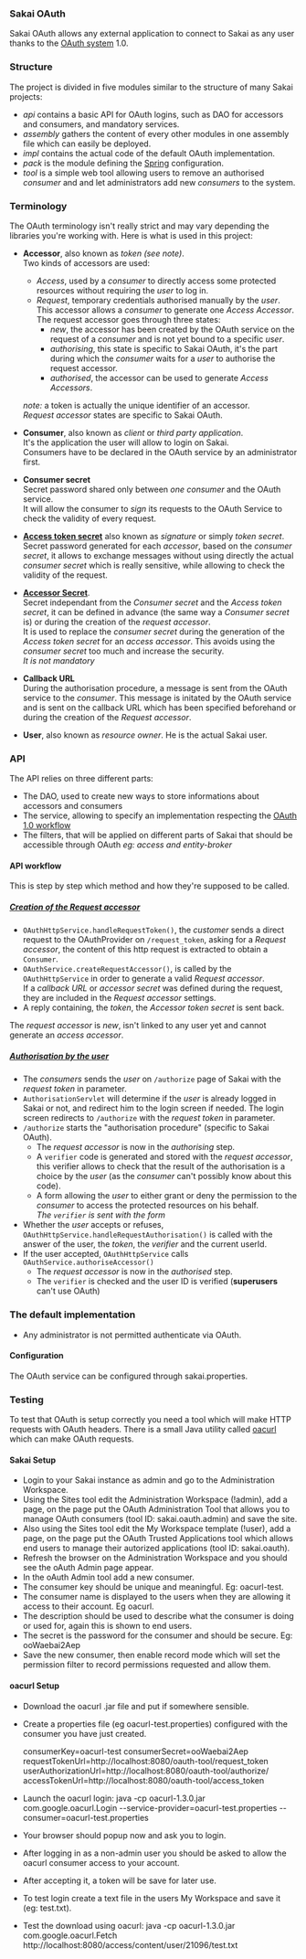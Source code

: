 ### Sakai OAuth

Sakai OAuth allows any external application to connect to Sakai as any user
thanks to the [OAuth system](http://oauth.net/) 1.0.

### Structure

The project is divided in five modules similar to the structure of many Sakai
projects:

- *api* contains a basic API for OAuth logins, such as DAO for accessors and
consumers, and mandatory services.
- *assembly* gathers the content of every other modules in one assembly file
which can easily be deployed.
- *impl* contains the actual code of the default OAuth implementation.
- *pack* is the module defining the [Spring](http://www.springsource.org/)
configuration.
- *tool* is a simple web tool allowing users to remove an authorised *consumer*
and and let administrators add new *consumers* to the system.

### Terminology

The OAuth terminology isn't really strict and may vary depending the libraries
you're working with. Here is what is used in this project:

- **Accessor**, also known as *token (see note)*.  
    Two kinds of accessors are used:
    - *Access*, used by a *consumer* to directly access some protected resources
	without requiring the *user* to log in.
    - *Request*, temporary credentials authorised manually by the *user*.
	This accessor allows a *consumer* to generate one *Access Accessor*.  
        The request accessor goes through three states:
        - *new*, the accessor has been created by the OAuth service on
		the request of a *consumer* and is not yet bound to a specific *user*.
        - *authorising*, this state is specific to Sakai OAuth, it's the part
		during which the *consumer* waits for a *user* to authorise the request
		accessor.  
        - *authorised*, the accessor can be used to generate *Access Accessors*.

    *note:* a token is actually the unique identifier of an accessor.  
	*Request accessor* states are specific to Sakai OAuth.
- **Consumer**, also known as *client* or *third party application*.  
It's the application the user will allow to login on Sakai.  
Consumers have to be declared in the OAuth service by an administrator first.
- **Consumer secret**  
Secret password shared only between *one consumer* and the OAuth service.  
It will allow the consumer to *sign* its requests to the OAuth Service to check
the validity of every request.
- [**Access token secret**](http://wiki.oauth.net/w/page/12238553/SignatureMethods)
also known as *signature* or simply *token secret*.  
Secret password generated for each *accessor*, based on the *consumer secret*,
it allows to exchange messages without using directly the actual
*consumer secret* which is really sensitive, while allowing to check the
validity of the request.
- [**Accessor Secret**](http://wiki.oauth.net/w/page/12238502/AccessorSecret).  
Secret independant from the *Consumer secret* and the *Access token secret*, it 
can be defined in advance (the same way a *Consumer secret* is) or during the 
creation of the *request accessor*.  
It is used to replace the *consumer secret* during the generation of the
*Access token secret* for an *access accessor*. This avoids using the
*consumer secret* too much and increase the security.  
*It is not mandatory*
- **Callback URL**  
During the authorisation procedure, a message is sent from the OAuth service to
the *consumer*. This message is initated by the OAuth service and is sent on the
callback URL which has been specified beforehand or during the creation of the
*Request accessor*.
- **User**, also known as *resource owner*. He is the actual Sakai user.

### API

The API relies on three different parts:

- The DAO, used to create new ways to store informations about accessors and consumers
- The service, allowing to specify an implementation respecting the
[OAuth 1.0 workflow](http://hueniverse.com/oauth/guide/workflow/)
- The filters, that will be applied on different parts of Sakai that should be accessible through OAuth
*eg: access and entity-broker*

#### API workflow

This is step by step which method and how they're supposed to be called.

##### [Creation of the *Request accessor*](http://tools.ietf.org/html/rfc5849#section-2.1)

- `OAuthHttpService.handleRequestToken()`, the *customer* sends a direct request
to the OAuthProvider on `/request_token`, asking for a *Request accessor*, the
content of this http request is extracted to obtain a `Consumer`.
- `OAuthService.createRequestAccessor()`, is called by the `OAuthHttpService` in
order to generate a valid *Request accessor*.  
If a *callback URL* or *accessor secret* was defined during the request, they
are included in the *Request accessor* settings.
- A reply containing, the *token*, the *Accessor token secret* is sent back.

The *request accessor* is *new*, isn't linked to any user yet and cannot
generate an *access accessor*.

##### [Authorisation by the *user*](http://tools.ietf.org/html/rfc5849#section-2.2)

- The *consumers* sends the *user* on `/authorize` page of Sakai with the 
*request token* in parameter.
- `AuthorisationServlet` will determine if the *user* is already logged in Sakai
or not, and redirect him to the login screen if needed. The login screen
redirects to `/authorize` with the *request token* in parameter.
- `/authorize` starts the "authorisation procedure" (specific to Sakai OAuth).
    - The *request accessor* is now in the *authorising* step.
    - A `verifier` code is generated and stored with the *request accessor*,
	this verifier allows to check that the result of the authorisation is a
	choice by the *user* (as the *consumer* can't possibly know about this code).
	- A form allowing the *user* to either grant or deny the permission to the
	*consumer* to access the protected resources on his behalf.  
	*The `verifier` is sent with the form*
- Whether the *user* accepts or refuses, `OAuthHttpService.handleRequestAuthorisation()`
is called with the answer of the user, the *token*, the *verifier* and the
current userId.
- If the user accepted, `OAuthHttpService` calls `OAuthService.authoriseAccessor()`
    - The *request accessor* is now in the *authorised* step.
	- The `verifier` is checked and the user ID is verified (**superusers**
	can't use OAuth)
	

### The default implementation

- Any administrator is not permitted authenticate via OAuth.

#### Configuration

The OAuth service can be configured through sakai.properties.

### Testing

To test that OAuth is setup correctly you need a tool which will make HTTP requests with OAuth headers.
There is a small Java utility called [oacurl](http://code.google.com/p/oacurl) which can make OAuth requests.

#### Sakai Setup

- Login to your Sakai instance as admin and go to the Administration Workspace.
- Using the Sites tool edit the Administration Workspace (!admin), add a page, on the page put the OAuth
 Administration Tool that allows you to manage OAuth consumers (tool ID: sakai.oauth.admin) and save the site.
- Also using the Sites tool edit the My Workspace template (!user), add a page, on the page put the OAuth Trusted
Applications tool which allows end users to manage their autorized applications (tool ID: sakai.oauth).
- Refresh the browser on the Administration Workspace and you should see the oAuth Admin page appear. 
- In the oAuth Admin tool add a new consumer.
- The consumer key should be unique and meaningful. Eg: oacurl-test.
- The consumer name is displayed to the users when they are allowing it access to their account. Eg oacurl.
- The description should be used to describe what the consumer is doing or used for, again this is shown to
end users.
- The secret is the password for the consumer and should be secure. Eg: ooWaebai2Aep
- Save the new consumer, then enable record mode which will set the permission filter to record permissions
requested and allow them.

#### oacurl Setup

- Download the  oacurl .jar file and put if somewhere sensible.
- Create a properties file (eg oacurl-test.properties) configured with the consumer you have just created.

    consumerKey=oacurl-test
    consumerSecret=ooWaebai2Aep
    requestTokenUrl=http://localhost:8080/oauth-tool/request_token
    userAuthorizationUrl=http://localhost:8080/oauth-tool/authorize/
    accessTokenUrl=http://localhost:8080/oauth-tool/access_token

- Launch the oacurl login:
    java -cp oacurl-1.3.0.jar  com.google.oacurl.Login --service-provider=oacurl-test.properties --consumer=oacurl-test.properties
- Your browser should popup now and ask you to login.
- After logging in as a non-admin user you should be asked to allow the oacurl consumer access to your account.
- After accepting it, a token will be save for later use.
- To test login create a text file in the users My Workspace and save it (eg: test.txt).
- Test the download using oacurl:
    java -cp oacurl-1.3.0.jar com.google.oacurl.Fetch http://localhost:8080/access/content/user/21096/test.txt  



